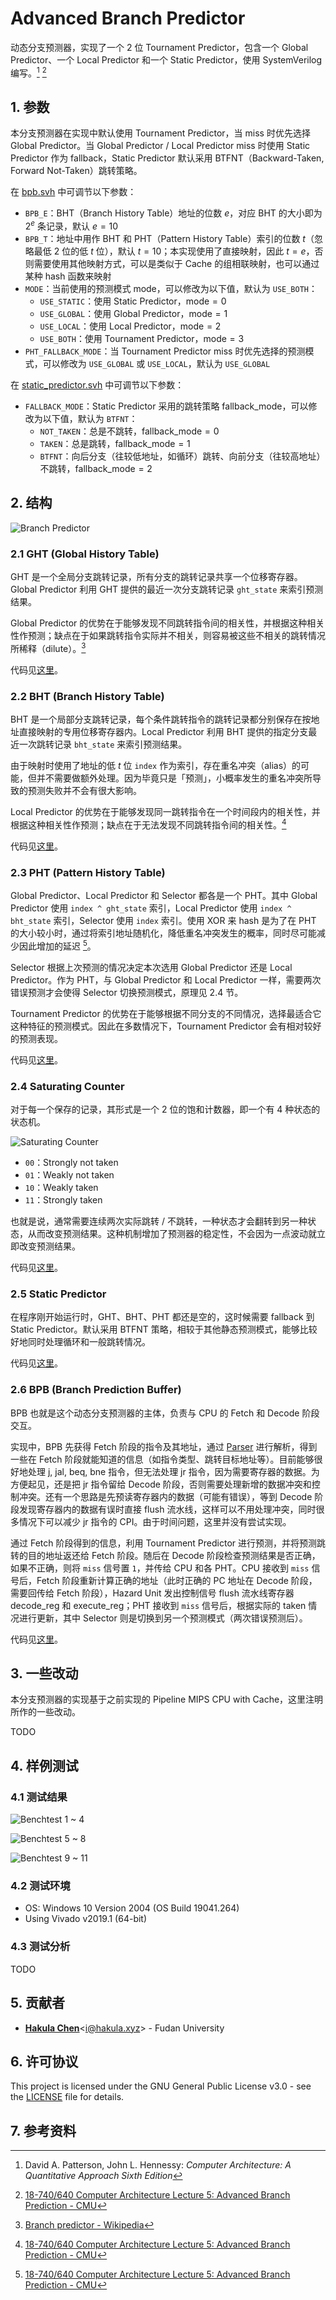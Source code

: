 # Advanced Branch Predictor

动态分支预测器，实现了一个 2 位 Tournament Predictor，包含一个 Global Predictor、一个 Local Predictor 和一个 Static Predictor，使用 SystemVerilog 编写。[^1] [^2]

## 1. 参数

本分支预测器在实现中默认使用 Tournament Predictor，当 miss 时优先选择 Global Predictor。当 Global Predictor / Local Predictor miss 时使用 Static Predictor 作为 fallback，Static Predictor 默认采用 BTFNT（Backward-Taken, Forward Not-Taken）跳转策略。

在 [bpb.svh](./src/branch-predictor/bpb.svh) 中可调节以下参数：

- `BPB_E`：BHT（Branch History Table）地址的位数 $e$，对应 BHT 的大小即为 $2^e$ 条记录，默认 $e = 10$
- `BPB_T`：地址中用作 BHT 和 PHT（Pattern History Table）索引的位数 $t$（忽略最低 2 位的低 $t$ 位），默认 $t = 10$；本实现使用了直接映射，因此 $t = e$，否则需要使用其他映射方式，可以是类似于 Cache 的组相联映射，也可以通过某种 hash 函数来映射
- `MODE`：当前使用的预测模式 $\text{mode}$，可以修改为以下值，默认为 `USE_BOTH`：
  - `USE_STATIC`：使用 Static Predictor，$\text{mode} = 0$
  - `USE_GLOBAL`：使用 Global Predictor，$\text{mode} = 1$
  - `USE_LOCAL`：使用 Local Predictor，$\text{mode} = 2$
  - `USE_BOTH`：使用 Tournament Predictor，$\text{mode} = 3$
- `PHT_FALLBACK_MODE`：当 Tournament Predictor miss 时优先选择的预测模式，可以修改为 `USE_GLOBAL` 或 `USE_LOCAL`，默认为 `USE_GLOBAL`

在 [static_predictor.svh](./src/branch-predictor/static_predictor.svh) 中可调节以下参数：

- `FALLBACK_MODE`：Static Predictor 采用的跳转策略 $\text{fallback_mode}$，可以修改为以下值，默认为 `BTFNT`：
  - `NOT_TAKEN`：总是不跳转，$\text{fallback_mode} = 0$
  - `TAKEN`：总是跳转，$\text{fallback_mode} = 1$
  - `BTFNT`：向后分支（往较低地址，如循环）跳转、向前分支（往较高地址）不跳转，$\text{fallback_mode} = 2$

## 2. 结构

![Branch Predictor](./assets/branch-predictor.svg)

### 2.1 GHT (Global History Table)

GHT 是一个全局分支跳转记录，所有分支的跳转记录共享一个位移寄存器。Global Predictor 利用 GHT 提供的最近一次分支跳转记录 `ght_state` 来索引预测结果。

Global Predictor 的优势在于能够发现不同跳转指令间的相关性，并根据这种相关性作预测；缺点在于如果跳转指令实际并不相关，则容易被这些不相关的跳转情况所稀释（dilute）。[^3]

代码见[这里](./src/branch-predictor/ght.sv)。

### 2.2 BHT (Branch History Table)

BHT 是一个局部分支跳转记录，每个条件跳转指令的跳转记录都分别保存在按地址直接映射的专用位移寄存器内。Local Predictor 利用 BHT 提供的指定分支最近一次跳转记录 `bht_state` 来索引预测结果。

由于映射时使用了地址的低 $t$ 位 `index` 作为索引，存在重名冲突（alias）的可能，但并不需要做额外处理。因为毕竟只是「预测」，小概率发生的重名冲突所导致的预测失败并不会有很大影响。

Local Predictor 的优势在于能够发现同一跳转指令在一个时间段内的相关性，并根据这种相关性作预测；缺点在于无法发现不同跳转指令间的相关性。[^2]

代码见[这里](./src/branch-predictor/bht.sv)。

### 2.3 PHT (Pattern History Table)

Global Predictor、Local Predictor 和 Selector 都各是一个 PHT。其中 Global Predictor 使用 `index ^ ght_state` 索引，Local Predictor 使用 `index ^ bht_state` 索引，Selector 使用 `index` 索引。使用 XOR 来 hash 是为了在 PHT 的大小较小时，通过将索引地址随机化，降低重名冲突发生的概率，同时尽可能减少因此增加的延迟 [^2]。

Selector 根据上次预测的情况决定本次选用 Global Predictor 还是 Local Predictor。作为 PHT，与 Global Predictor 和 Local Predictor 一样，需要两次错误预测才会使得 Selector 切换预测模式，原理见 2.4 节。

Tournament Predictor 的优势在于能够根据不同分支的不同情况，选择最适合它这种特征的预测模式。因此在多数情况下，Tournament Predictor 会有相对较好的预测表现。

代码见[这里](./src/branch-predictor/pht.sv)。

### 2.4 Saturating Counter

对于每一个保存的记录，其形式是一个 2 位的饱和计数器，即一个有 4 种状态的状态机。

![Saturating Counter](./assets/counter_fsm.svg)

- `00`：Strongly not taken
- `01`：Weakly not taken
- `10`：Weakly taken
- `11`：Strongly taken

也就是说，通常需要连续两次实际跳转 / 不跳转，一种状态才会翻转到另一种状态，从而改变预测结果。这种机制增加了预测器的稳定性，不会因为一点波动就立即改变预测结果。

代码见[这里](./src/branch-predictor/state_switch.sv)。

### 2.5 Static Predictor

在程序刚开始运行时，GHT、BHT、PHT 都还是空的，这时候需要 fallback 到 Static Predictor。默认采用 BTFNT 策略，相较于其他静态预测模式，能够比较好地同时处理循环和一般跳转情况。

代码见[这里](./src/branch-predictor/static_predictor.sv)。

### 2.6 BPB (Branch Prediction Buffer)

BPB 也就是这个动态分支预测器的主体，负责与 CPU 的 Fetch 和 Decode 阶段交互。

实现中，BPB 先获得 Fetch 阶段的指令及其地址，通过 [Parser](./src/branch-predictor/parser.sv) 进行解析，得到一些在 Fetch 阶段就能知道的信息（如指令类型、跳转目标地址等）。目前能够很好地处理 j, jal, beq, bne 指令，但无法处理 jr 指令，因为需要寄存器的数据。为方便起见，还是把 jr 指令留给 Decode 阶段，否则需要处理新增的数据冲突和控制冲突。还有一个思路是先预读寄存器内的数据（可能有错误），等到 Decode 阶段发现寄存器内的数据有误时直接 flush 流水线，这样可以不用处理冲突，同时很多情况下可以减少 jr 指令的 CPI。由于时间问题，这里并没有尝试实现。

通过 Fetch 阶段得到的信息，利用 Tournament Predictor 进行预测，并将预测跳转的目的地址返还给 Fetch 阶段。随后在 Decode 阶段检查预测结果是否正确，如果不正确，则将 `miss` 信号置 `1`，并传给 CPU 和各 PHT。CPU 接收到 `miss` 信号后，Fetch 阶段重新计算正确的地址（此时正确的 PC 地址在 Decode 阶段，需要回传给 Fetch 阶段），Hazard Unit 发出控制信号 flush 流水线寄存器 decode_reg 和 execute_reg；PHT 接收到 `miss` 信号后，根据实际的 taken 情况进行更新，其中 Selector 则是切换到另一个预测模式（两次错误预测后）。

代码见[这里](./src/branch-predictor/bpb.sv)。

## 3. 一些改动

本分支预测器的实现基于之前实现的 Pipeline MIPS CPU with Cache，这里注明所作的一些改动。

TODO

## 4. 样例测试

### 4.1 测试结果

![Benchtest 1 ~ 4](./assets/test_1-4.png)

![Benchtest 5 ~ 8](./assets/test_5-8.png)

![Benchtest 9 ~ 11](./assets/test_9-11.png)

### 4.2 测试环境

- OS: Windows 10 Version 2004 (OS Build 19041.264)
- Using Vivado v2019.1 (64-bit)

### 4.3 测试分析

TODO

## 5. 贡献者

- [**Hakula Chen**](https://github.com/hakula139)<[i@hakula.xyz](mailto:i@hakula.xyz)> - Fudan University

## 6. 许可协议

This project is licensed under the GNU General Public License v3.0 - see the [LICENSE](../LICENSE) file for details.

## 7. 参考资料

[^1]: David A. Patterson, John L. Hennessy: *Computer Architecture: A Quantitative Approach Sixth Edition*  
[^2]: [18-740/640 Computer Architecture Lecture 5: Advanced Branch Prediction - CMU](https://course.ece.cmu.edu/~ece740/f15/lib/exe/fetch.php?media=18-740-fall15-lecture05-branch-prediction-afterlecture.pdf)  
[^3]: [Branch predictor - Wikipedia](https://en.wikipedia.org/wiki/Branch_predictor)
